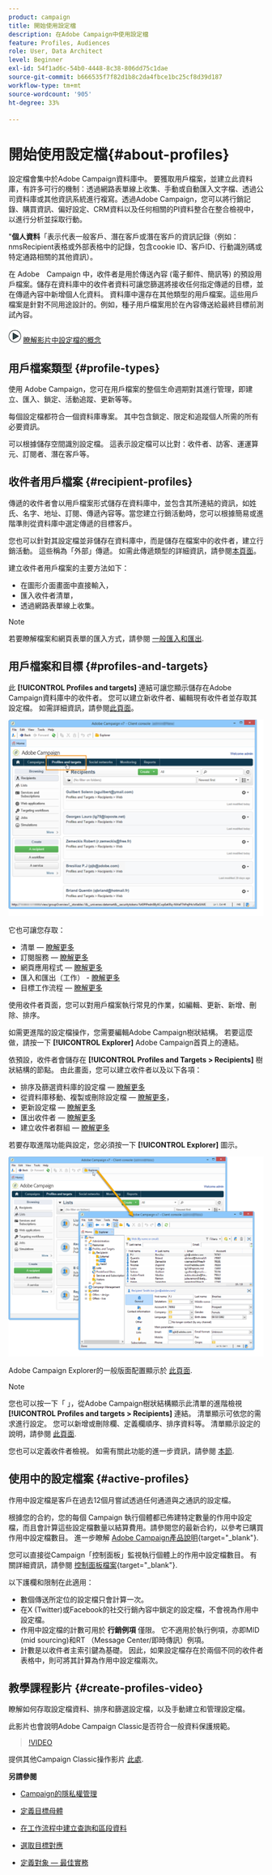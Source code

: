 ```yaml
---
product: campaign
title: 開始使用設定檔
description: 在Adobe Campaign中使用設定檔
feature: Profiles, Audiences
role: User, Data Architect
level: Beginner
exl-id: 54f1ad6c-54b0-4448-8c38-806dd75c1dae
source-git-commit: b666535f7f82d1b8c2da4fbce1bc25cf8d39d187
workflow-type: tm+mt
source-wordcount: '905'
ht-degree: 33%

---
```


# 開始使用設定檔{#about-profiles}



設定檔會集中於Adobe Campaign資料庫中。 要獲取用戶檔案，並建立此資料庫，有許多可行的機制：透過網路表單線上收集、手動或自動匯入文字檔、透過公司資料庫或其他資訊系統進行複寫。透過Adobe Campaign，您可以將行銷記錄、購買資訊、偏好設定、CRM資料以及任何相關的PI資料整合在整合檢視中，以進行分析並採取行動。

&quot;**個人資料**「表示代表一般客戶、潛在客戶或潛在客戶的資訊記錄（例如：nmsRecipient表格或外部表格中的記錄，包含cookie ID、客戶ID、行動識別碼或特定通路相關的其他資訊）。

在 Adobe　Campaign 中，收件者是用於傳送內容 (電子郵件、簡訊等) 的預設用戶檔案。儲存在資料庫中的收件者資料可讓您篩選將接收任何指定傳遞的目標，並在傳遞內容中新增個人化資料。 資料庫中還存在其他類型的用戶檔案。這些用戶檔案是針對不同用途設計的。例如，種子用戶檔案用於在內容傳送給最終目標前測試內容。

![](assets/do-not-localize/how-to-video.png) [瞭解影片中設定檔的概念](#create-profiles-video)

## 用戶檔案類型 {#profile-types}

使用 Adobe Campaign，您可在用戶檔案的整個生命週期對其進行管理，即建立、匯入、鎖定、活動追蹤、更新等等。

每個設定檔都符合一個資料庫專案。 其中包含鎖定、限定和追蹤個人所需的所有必要資訊。

可以根據儲存空間識別設定檔。 這表示設定檔可以比對：收件者、訪客、運運算元、訂閱者、潛在客戶等。

## 收件者用戶檔案 {#recipient-profiles}

傳遞的收件者會以用戶檔案形式儲存在資料庫中，並包含其所連結的資訊，如姓氏、名字、地址、訂閱、傳遞內容等。當您建立行銷活動時，您可以根據簡易或進階準則從資料庫中選定傳遞的目標客戶。

您也可以針對其設定檔並非儲存在資料庫中，而是儲存在檔案中的收件者，建立行銷活動。 這些稱為「外部」傳遞。 如需此傳遞類型的詳細資訊，請參閱[本頁面](../../delivery/using/steps-defining-the-target-population.md#selecting-external-recipients)。

建立收件者用戶檔案的主要方法如下：

* 在圖形介面畫面中直接輸入，
* 匯入收件者清單，
* 透過網路表單線上收集。

>[!NOTE]
>
>若要瞭解檔案和網頁表單的匯入方式，請參閱 [一般匯入和匯出](../../platform/using/get-started-data-import-export.md).

## 用戶檔案和目標 {#profiles-and-targets}

此 **[!UICONTROL Profiles and targets]** 連結可讓您顯示儲存在Adobe Campaign資料庫中的收件者。 您可以建立新收件者、編輯現有收件者並存取其設定檔。 如需詳細資訊，請參閱[此頁面](../../platform/using/editing-a-profile.md)。

![](assets/d_ncs_user_interface_target_link.png)

它也可讓您存取：

* 清單 —  [瞭解更多](../../platform/using/creating-and-managing-lists.md)
* 訂閱服務 —  [瞭解更多](../../delivery/using/managing-subscriptions.md)
* 網頁應用程式 —  [瞭解更多](../../web/using/about-web-applications.md)
* 匯入和匯出（工作） - [瞭解更多](../../platform/using/about-generic-imports-exports.md)
* 目標工作流程 —  [瞭解更多](../../workflow/using/building-a-workflow.md#implementation-steps-)

使用收件者頁面，您可以對用戶檔案執行常見的作業，如編輯、更新、新增、刪除、排序。

如需更進階的設定檔操作，您需要編輯Adobe Campaign樹狀結構。 若要這麼做，請按一下 **[!UICONTROL Explorer]** Adobe Campaign首頁上的連結。

依預設，收件者會儲存在 **[!UICONTROL Profiles and Targets > Recipients]** 樹狀結構的節點。 由此畫面，您可以建立收件者以及以下各項：

* 排序及篩選資料庫的設定檔 —  [瞭解更多](../../platform/using/filtering-options.md)
* 從資料庫移動、複製或刪除設定檔 —  [瞭解更多](../../platform/using/managing-profiles.md)，
* 更新設定檔 —  [瞭解更多](../../platform/using/updating-data.md)
* 匯出收件者 —  [瞭解更多](../../platform/using/exporting-and-importing-profiles.md)
* 建立收件者群組 —  [瞭解更多](../../platform/using/creating-and-managing-lists.md)

若要存取進階功能與設定，您必須按一下 **[!UICONTROL Explorer]** 圖示。

![](assets/d_ncs_user_interface01.png)

Adobe Campaign Explorer的一般版面配置顯示於 [此頁面](../../platform/using/adobe-campaign-explorer.md).

>[!NOTE]
>
>您也可以按一下「 」，從Adobe Campaign樹狀結構顯示此清單的進階檢視 **[!UICONTROL Profiles and targets > Recipients]** 連結。 清單顯示可依您的需求進行設定。 您可以新增或刪除欄、定義欄順序、排序資料等。 清單顯示設定的說明，請參閱 [此頁面](../../platform/using/adobe-campaign-ui-lists.md).
>
>您也可以定義收件者檢視。 如需有關此功能的進一步資訊，請參閱 [本節](../../platform/using/access-management-folders.md).

## 使用中的設定檔案 {#active-profiles}

作用中設定檔是客戶在過去12個月嘗試透過任何通道與之通訊的設定檔。

根據您的合約，您的每個 Campaign 執行個體都已佈建特定數量的作用中設定檔，而且會計算這些設定檔數量以結算費用。請參閱您的最新合約，以參考已購買作用中設定檔數目。 進一步瞭解 [Adobe Campaign產品說明](https://helpx.adobe.com/tw/legal/product-descriptions/adobe-campaign-managed-cloud-services.html){target="_blank"}.

您可以直接從Campaign「控制面板」監視執行個體上的作用中設定檔數目。 有關詳細資訊，請參閱 [控制面板檔案](https://experienceleague.adobe.com/docs/control-panel/using/performance-monitoring/active-profiles-monitoring.html){target="_blank"}.

以下護欄和限制在此適用：

* 數個傳送所定位的設定檔只會計算一次。
* 在X (Twitter)或Facebook的社交行銷內容中鎖定的設定檔，不會視為作用中設定檔。
* 作用中設定檔的計數可用於 **行銷例項** 僅限。 它不適用於執行例項，亦即MID (mid sourcing)和RT （Message Center/即時傳訊）例項。
* 計數是以收件者主索引鍵為基礎。 因此，如果設定檔存在於兩個不同的收件者表格中，則可將其計算為作用中設定檔兩次。


## 教學課程影片 {#create-profiles-video}

瞭解如何存取設定檔資料、排序和篩選設定檔，以及手動建立和管理設定檔。

此影片也會說明Adobe Campaign Classic是否符合一般資料保護規範。

>[!VIDEO](https://video.tv.adobe.com/v/35611?quality=12)

提供其他Campaign Classic操作影片 [此處](https://experienceleague.adobe.com/docs/campaign-classic-learn/tutorials/overview.html?lang=zh-Hant).

**另請參閱**

* [Campaign的隱私權管理](https://helpx.adobe.com/tw/campaign/kb/acc-privacy.html)

* [定義目標母體](../../delivery/using/define-the-right-audience.md)

* [在工作流程中建立查詢和區段資料](../../workflow/using/targeting-data.md)

* [選取目標對應](../../delivery/using/selecting-a-target-mapping.md)

* [定義對象 — 最佳實務](../../delivery/using/define-the-right-audience.md)
